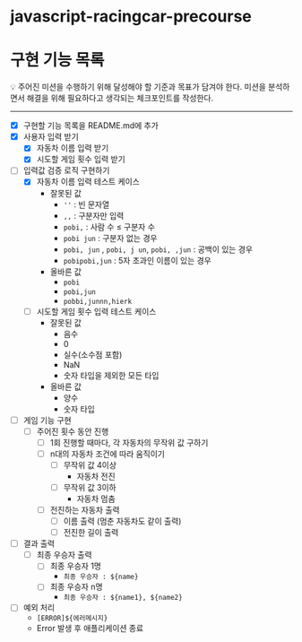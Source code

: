 # javascript-racingcar-precourse

# 구현 기능 목록

<aside>
💡
주어진 미션을 수행하기 위해 달성해야 할 기준과 목표가 담겨야 한다.
미션을 분석하면서 해결을 위해 필요하다고 생각되는 체크포인트를 작성한다.
</aside>

---

- [x] 구현할 기능 목록을 README.md에 추가
- [x] 사용자 입력 받기
  - [x] 자동차 이름 입력 받기
  - [x] 시도할 게임 횟수 입력 받기
- [ ] 입력값 검증 로직 구현하기
  - [x] 자동차 이름 입력 테스트 케이스
    - 잘못된 값
      - `''` : 빈 문자열
      - `,,` : 구분자만 입력
      - `pobi,` : 사람 수 ≤ 구분자 수
      - `pobi jun` : 구분자 없는 경우
      - `pobi, jun` , `pobi, j un`, `pobi, ,jun` : 공백이 있는 경우
      - `pobipobi,jun` : 5자 초과인 이름이 있는 경우
    - 올바른 값
      - `pobi`
      - `pobi,jun`
      - `pobbi,junnn,hierk`
  - [ ] 시도할 게임 횟수 입력 테스트 케이스
    - 잘못된 값
      - 음수
      - 0
      - 실수(소수점 포함)
      - NaN
      - 숫자 타입을 제외한 모든 타입
    - 올바른 값
      - 양수
      - 숫자 타입
- [ ] 게임 기능 구현
  - [ ] 주어진 횟수 동안 진행
    - [ ] 1회 진행할 때마다, 각 자동차의 무작위 값 구하기
    - [ ] n대의 자동차 조건에 따라 움직이기
      - [ ] 무작위 값 4이상
        - 자동차 전진
      - [ ] 무작위 값 3이하
        - 자동차 멈춤
    - [ ] 전진하는 자동차 출력
      - [ ] 이름 출력 (멈춘 자동차도 같이 출력)
      - [ ] 전진한 길이 출력
- [ ] 결과 출력
  - [ ] 최종 우승자 출력
    - [ ] 최종 우승자 1명
      - `최종 우승자 : ${name}`
    - [ ] 최종 우승자 n명
      - `최종 우승자 : ${name1}, ${name2}`
- [ ] 예외 처리
  - `[ERROR]${에러메시지}`
  - Error 발생 후 애플리케이션 종료

